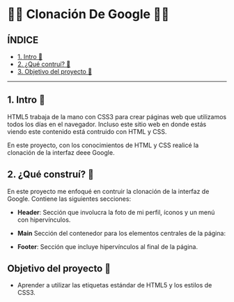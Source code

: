 # 👩‍💻 Clonación De Google 👩‍💻

## ÍNDICE

* [1. Intro 🔎](https://github.com/dnaprz/clondegooglee/blob/main/README.md#1-intro)
* [2. ¿Qué contruí? 🔎](https://github.com/dnaprz/clondegooglee/blob/main/README.md#2-qu%C3%A9-constru%C3%AD)
* [3. Objetivo del proyecto 🔎](https://github.com/dnaprz/clondegooglee/blob/main/README.md#objetivo-del-proyecto)

****

## 1. Intro 🌷
HTML5 trabaja de la mano con CSS3 para crear páginas web que utilizamos todos los días en el navegador. Incluso este sitio web en donde estás viendo este contenido está contruido con HTML y CSS.

En este proyecto, con los conocimientos de HTML y CSS realicé la clonación de la interfaz deee Google.

## 2. ¿Qué construí? 🌼
 En este proyecto me enfoqué en contruir la clonación de la interfaz de Google. Contiene las siguientes secciones:
 
 * **Header**: Sección que involucra la foto de mi perfil, íconos y un menú con hipervínculos.

* **Main** Sección del contenedor para los elementos centrales de la página:

* **Footer**: Sección que incluye hipervínculos al final de la página.

## Objetivo del proyecto 🌻
* Aprender a utilizar las etiquetas estándar de HTML5 y los estilos de CSS3.

